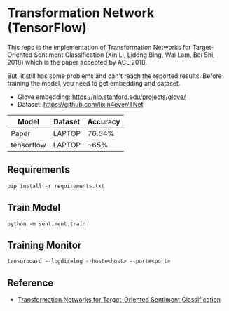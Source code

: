 # Transformation Network (TensorFlow)

This repo is the implementation of Transformation Networks for Target-Oriented Sentiment Classification (Xin Li, Lidong Bing, Wai Lam, Bei Shi, 2018) which is the paper accepted by ACL 2018.

But, it still has some problems and can't reach the reported results. Before training the model, you need to get embedding and dataset.

- Glove embedding: https://nlp.stanford.edu/projects/glove/
- Dataset: https://github.com/lixin4ever/TNet

|Model|Dataset|Accuracy|
|---|---|---|
|Paper|LAPTOP|76.54%|
|tensorflow|LAPTOP|~65%|

## Requirements

```
pip install -r requirements.txt
```

## Train Model

```
python -m sentiment.train
```

## Training Monitor

```
tensorboard --logdir=log --host=<host> --port=<port>
```

## Reference
- <a href='https://ai.tencent.com/ailab/media/publications/acl/Transformation_Networks_for_Target-Oriented_Sentiment_Classification.pdf'>Transformation Networks for Target-Oriented Sentiment Classification</a>